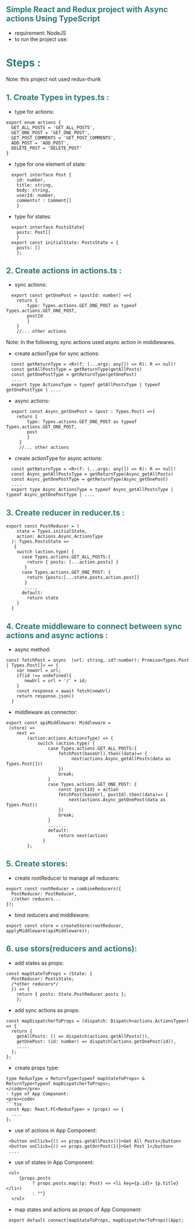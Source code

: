 ## <span style="color:#2c7a78">Simple React and Redux project with Async actions Using TypeScript <span>

- requirement: NodeJS
- to run the project use:


# <span style="color:#2c7a78">Steps : <span>
  Note: this project not used redux-thunk
## <span style="color:#2c7a78">1. Create Types in types.ts : <span>
  - type for actions:
  ```tsx
  export enum actions {
    GET_ALL_POSTS = 'GET_ALL_POSTS',
    GET_ONE_POST = 'GET_ONE_POST',
    GET_POST_COMMENTS = 'GET_POST_COMMENTS',
    ADD_POST = 'ADD_POST',
    DELETE_POST = 'DELETE_POST' 
  }
```
- type for one element of state:
```tsx
  export interface Post {
    id: number,
    title: string,
    body: string,
    userId: number,
    comments? : Comment[]
    }
```
- type for states:
```tsx 
  export interface PostsState{    
    posts: Post[]
    }
  export const initialState: PostsState = {
    posts: []
    };
```
## <span style="color:#2c7a78">2. Create actions in actions.ts : <span>
  - sync actions:
```tsx
  export const getOnePost = (postId: number) =>{
    return { 
        type: Types.actions.GET_ONE_POST as typeof Types.actions.GET_ONE_POST,
        postId 
        }
    }
    //... other actions
```
  Note: In the following, sync actions used async action in middlewares.
 - create actionType for sync actions:
```tsx
  const getReturnType = <R>(f: (...args: any[]) => R): R => null!
  const getAllPostsType = getReturnType(getAllPosts)
  const getOnePostType = getReturnType(getOnePost)
  ....
  export type ActionsType = typeof getAllPostsType | typeof getOnePostType | ....
```
- async actions:
```tsx
  export const Async_getOnePost = (post : Types.Post) =>{
    return { 
        type: Types.actions.GET_ONE_POST as typeof Types.actions.GET_ONE_POST,
        post
        }
     }
     //... other actions
```
 - create actionType for async actions:
```tsx
  const getReturnType = <R>(f: (...args: any[]) => R): R => null!
  const Async_getAllPostsType = getReturnType(Async_getAllPosts)
  const Async_getOnePostType = getReturnType(Async_getOnePost)
  ....
  export type Async_ActionsType = typeof Async_getAllPostsType | typeof Async_getOnePostType | ....
```
## <span style="color:#2c7a78">3. Create reducer in reducer.ts : <span>
```tsx
export const PostReducer = (
    state = Types.initialState,
    action: Actions.Async_ActionsType
  ): Types.PostsState =>
   {
    switch (action.type) {
      case Types.actions.GET_ALL_POSTS:{
        return { posts: [...action.posts] }
       }
      case Types.actions.GET_ONE_POST: {
        return {posts:[...state.posts,action.post]}
       }
       .....
      default:
        return state
    }
  }
```
## <span style="color:#2c7a78">4. Create middleware to connect between sync actions and async actions : <span>
 - async method: 
```tsx
const fetchPost = async  (url: string, id?:number): Promise<Types.Post | Types.Post[]> => {
    var newUrl = url;
    if(id !== undefined){
       newUrl = url + '/' + id;
    }
    const response = await fetch(newUrl)
    return response.json()
  }
```
- middleware as connector:
```tsx
export const apiMiddleware: Middleware =
 (store) => 
    next => 
        (action:actions.ActionsType) => {
            switch (action.type) {
                case Types.actions.GET_ALL_POSTS:{
                    fetchPost(baseUrl).then((data)=> {
                         next(actions.Async_getAllPosts(data as Types.Post[]))
                    })
                    break;
                }
                case Types.actions.GET_ONE_POST: {
                    const {postId} = action
                    fetchPost(baseUrl, postId).then((data)=> {
                        next(actions.Async_getOnePost(data as Types.Post))
                    })
                    break;
                }
                .......
                default:
                    return next(action)
              }      
        };
```
## <span style="color:#2c7a78">5. Create stores: <span>
- create rootReducer to manage all reducers: 
```tsx
export const rootReducer = combineReducers({
  PostReducer: PostReducer,
  //other reducers...
});
```
- bind reducers and middleware: 
```tsx
export const store = createStore(rootReducer, applyMiddleware(apiMiddleware));
```
## <span style="color:#2c7a78">6. use stors(reducers and actions): <span>
- add states as props: 
```tsx
const mapStateToProps = (State: {
  PostReducer: PostsState;
  /*other reducers*/
  }) => {
    return { posts: State.PostReducer.posts };
    };
```
- add sync actions as props:  
```tsx
const mapDispatcherToProps = (dispatch: Dispatch<actions.ActionsType>) => {
  return {
    getAllPosts: () => dispatch(actions.getAllPosts()),
    getOnePost: (id: number) => dispatch(actions.getOnePost(id)),
    .....
  };
};
```
- create props type: 
```tsx
type ReduxType = ReturnType<typeof mapStateToProps> & ReturnType<typeof mapDispatcherToProps>;
</code></pre>
- type of App Component: 
<pre><code> 
```tsx
const App: React.FC<ReduxType> = (props) => {
  ....
};
```
- use of actions in App Component: 
```tsx
 <button onClick={() => props.getAllPosts()}>Get All Posts</button>
 <button onClick={() => props.getOnrPost(1)}>Get Post 1</button>
 ....
 ```
- use of states in App Component: 
```tsx
 <ul>
     {props.posts
          ? props.posts.map((p: Post) => <li key={p.id}> {p.title} </li>)
          : ""}
  </ul>
 ```
- map states and actions as props of App Component: 
```tsx
 export default connect(mapStateToProps, mapDispatcherToProps)(App);
```
